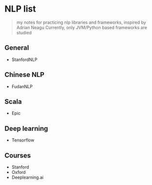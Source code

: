# NLP list
> my notes for practicing nlp libraries and frameworks,
> inspired by Adrian Neagu
> Currently, only JVM/Python based frameworks are studied

## General

* StanfordNLP

## Chinese NLP

* FudanNLP

## Scala

* Epic

## Deep learning

* Tensorflow

## Courses

* Stanford
* Oxford
* Deeplearning.ai
